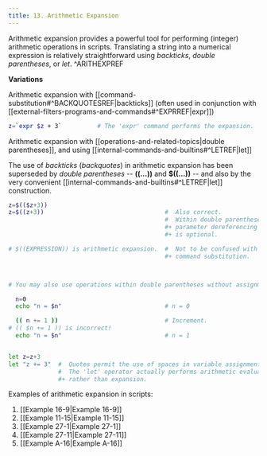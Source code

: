 ```yaml
---
title: 13. Arithmetic Expansion
---
```



Arithmetic expansion provides a powerful tool for performing (integer) arithmetic operations in scripts. Translating a string into a numerical expression is relatively straightforward using _backticks_, _double parentheses_, or _let_. ^ARITHEXPREF

**Variations**

Arithmetic expansion with [[command-substitution#^BACKQUOTESREF|backticks]] (often used in conjunction with [[external-filters-programs-and-commands#^EXPRREF|expr]])

```bash
z=`expr $z + 3`          # The 'expr' command performs the expansion.
```

Arithmetic expansion with [[operations-and-related-topics|double parentheses]], and using [[internal-commands-and-builtins#^LETREF|let]]

The use of _backticks_ (_backquotes_) in arithmetic expansion has been superseded by _double parentheses_ -- **((...))** and **$((...))** -- and also by the very convenient [[internal-commands-and-builtins#^LETREF|let]] construction.

```bash
z=$(($z+3))
z=$((z+3))                                  #  Also correct.
                                            #  Within double parentheses,
                                            #+ parameter dereferencing
                                            #+ is optional.

# $((EXPRESSION)) is arithmetic expansion.  #  Not to be confused with
                                            #+ command substitution.



# You may also use operations within double parentheses without assignment.

  n=0
  echo "n = $n"                             # n = 0

  (( n += 1 ))                              # Increment.
# (( $n += 1 )) is incorrect!
  echo "n = $n"                             # n = 1


let z=z+3
let "z += 3"  #  Quotes permit the use of spaces in variable assignment.
              #  The 'let' operator actually performs arithmetic evaluation,
              #+ rather than expansion.
```

Examples of arithmetic expansion in scripts:

1. [[Example 16-9|Example 16-9]]
2. [[Example 11-15|Example 11-15]]
3. [[Example 27-1|Example 27-1]]
4. [[Example 27-11|Example 27-11]]
5. [[Example A-16|Example A-16]]
